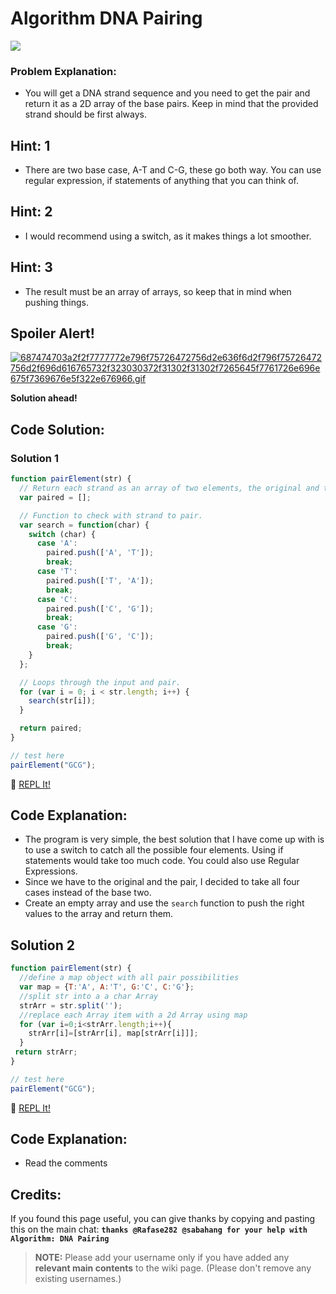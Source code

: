 # Algorithm DNA Pairing

![](http://i.imgur.com/usiNBDU.jpg)

### Problem Explanation:

- You will get a DNA strand sequence and you need to get the pair and return it as a 2D array of the base pairs. Keep in mind that the provided strand should be first always.

## Hint: 1

- There are two base case, A-T and C-G, these go both way. You can use regular expression, if statements of anything that you can think of.

## Hint: 2

- I would recommend using a switch, as it makes things a lot smoother.

## Hint: 3

- The result must be an array of arrays, so keep that in mind when pushing things.

## Spoiler Alert!

[![687474703a2f2f7777772e796f75726472756d2e636f6d2f796f75726472756d2f696d616765732f323030372f31302f31302f7265645f7761726e696e675f7369676e5f322e676966.gif](https://files.gitter.im/FreeCodeCamp/Wiki/nlOm/thumb/687474703a2f2f7777772e796f75726472756d2e636f6d2f796f75726472756d2f696d616765732f323030372f31302f31302f7265645f7761726e696e675f7369676e5f322e676966.gif)](https://files.gitter.im/FreeCodeCamp/Wiki/nlOm/687474703a2f2f7777772e796f75726472756d2e636f6d2f796f75726472756d2f696d616765732f323030372f31302f31302f7265645f7761726e696e675f7369676e5f322e676966.gif)

**Solution ahead!**

## Code Solution:

### Solution 1

```javascript
function pairElement(str) {
  // Return each strand as an array of two elements, the original and the pair.
  var paired = [];

  // Function to check with strand to pair.
  var search = function(char) {
    switch (char) {
      case 'A':
        paired.push(['A', 'T']);
        break;
      case 'T':
        paired.push(['T', 'A']);
        break;
      case 'C':
        paired.push(['C', 'G']);
        break;
      case 'G':
        paired.push(['G', 'C']);
        break;
    }
  };

  // Loops through the input and pair.
  for (var i = 0; i < str.length; i++) {
    search(str[i]);
  }

  return paired;
}

// test here
pairElement("GCG");
```

:rocket: [REPL It!](https://repl.it/CLmz/0)

## Code Explanation:

- The program is very simple, the best solution that I have come up with is to use a switch to catch all the possible four elements. Using if statements would take too much code. You could also use Regular Expressions.
- Since we have to the original and the pair, I decided to take all four cases instead of the base two.
- Create an empty array and use the `search` function to push the right values to the array and return them.

## Solution 2

```javascript
function pairElement(str) {
  //define a map object with all pair possibilities 
  var map = {T:'A', A:'T', G:'C', C:'G'};
  //split str into a a char Array
  strArr = str.split('');
  //replace each Array item with a 2d Array using map
  for (var i=0;i<strArr.length;i++){
    strArr[i]=[strArr[i], map[strArr[i]]];
  }
 return strArr;
}

// test here
pairElement("GCG");
```

:rocket: [REPL It!](https://repl.it/CLnA/0)

## Code Explanation:

- Read the comments

## Credits:

If you found this page useful, you can give thanks by copying and pasting this on the main chat: **`thanks @Rafase282 @sabahang for your help with Algorithm: DNA Pairing`**

> **NOTE:** Please add your username only if you have added any **relevant main contents** to the wiki page. (Please don't remove any existing usernames.)
